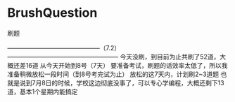 # BrushQuestion
刷题


———————————————（7.2）——————————————————
今天没刷，到目前为止共刷了52道，大概还差16道
从今天开始到8号（7天） 要准备考试，刷题的话效率太低了，所以我准备稍微放松一段时间（到8号考完试为止）
放松的这7天内，计划刷2~3道题
也就是说到7月8日的时候，学校这边彻底没事了，可以专心学编程，大概还剩下13道，基本1个星期内能搞定
